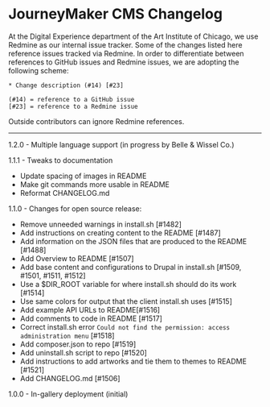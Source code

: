 JourneyMaker CMS Changelog
=============================

At the Digital Experience department of the Art Institute of Chicago, we use Redmine as our 
internal issue tracker. Some of the changes listed here reference issues tracked via Redmine. 
In order to differentiate between references to GitHub issues and Redmine issues, we are 
adopting the following scheme:

```
* Change description (#14) [#23]

(#14) = reference to a GitHub issue
[#23] = reference to a Redmine issue
```

Outside contributors can ignore Redmine references.

-----------------------------

1.2.0 - Multiple language support (in progress by Belle & Wissel Co.)

1.1.1 - Tweaks to documentation

* Update spacing of images in README
* Make git commands more usable in README
* Reformat CHANGELOG.md

1.1.0 - Changes for open source release:

* Remove unneeded warnings in install.sh [#1482]
* Add instructions on creating content to the README [#1487]
* Add information on the JSON files that are produced to the README [#1488]
* Add Overview to README [#1507]
* Add base content and configurations to Drupal in install.sh [#1509, #1501, #1511, #1512]
* Use a $DIR_ROOT variable for where install.sh should do its work [#1514]
* Use same colors for output that the client install.sh uses [#1515]
* Add example API URLs to README[#1516]
* Add comments to code in README [#1517]
* Correct install.sh error `Could not find the permission: access administration menu` [#1518]
* Add composer.json to repo [#1519]
* Add uninstall.sh script to repo [#1520]
* Add instructions to add artworks and tie them to themes to README [#1521]
* Add CHANGELOG.md [#1506]

1.0.0 - In-gallery deployment (initial)
